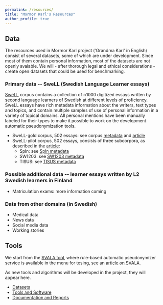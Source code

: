 ```yaml
---
permalink: /resources/
title: "Mormor Karl's Resources"
author_profile: true
---
```


## Data
The resources used in Mormor Karl project ('Grandma Karl' in English) consist of several datasets, some of which are under development. Since most of them contain personal information, most of the datasets are not openly avaiable. We will - after thorough legal and ethical considerations - create open datasets that could be used for benchmarking.

### Primary data -- SweLL (Swedish Language Learner essays)

[SweLL](https://spraakbanken.gu.se/en/projects/swell/swell4users) corpus contains a collection of ≈1000 digitized essays written by second language learners of Swedish at different levels of proficiency. SweLL essays have rich metadata information about the writers, text types and topics, and contain multiple samples of use of personal information in a variety of topical domains. All personal mentions have been manually labeled for their types to make it possible to work on the development  automatic pseudonymization tools.

* SweLL-gold corpus, 502 essays: see corpus [metadata](https://spraakbanken.github.io/swell-release-v1/Metadata-SweLL) and [article](https://nejlt.ep.liu.se/article/view/1374) 
* SweLL-pilot corpus, 502 essays, consists of three subcorpora, as described in the [article](http://arxiv.org/pdf/1604.06583v1.pdf):
    - SpIn: see  [SpIn metadata](https://spraakbanken.github.io/swell-release-v1/Metadata-SpIn)
    - SW1203: see [SW1203 metadata](https://spraakbanken.github.io/swell-release-v1/Metadata-SW1203)
    - TISUS: see [TISUS metadata](https://spraakbanken.github.io/swell-release-v1/Metadata-TISUS) 

### Possible additional data -- learner essays written by L2 Swedish learners in Finland

* Matriculation exams: more information coming

### Data from other domains (in Swedish)

* Medical data 
* News data <!-- Hercules -->
* Social media data
* Working stories <!-- Leif-Jöran -->

<!--## Data in other languages -->

## Tools

We start from the [SVALA tool](https://spraakbanken.gu.se/swell/dev/), where rule-based automatic pseudonymizer service is available in the menu for tesing, see an [article on SVALA](http://www.ep.liu.se/ecp/159/023/ecp18159023.pdf).

As new tools and algorithms will be developed in the project, they will appear here. 

<!-- We have released several datasets, tools, and documents as part Mormor Karl project. Here you can find them:-->

- [Datasets](./datasets/)
- [Tools and Software](./tools/)
- [Documentation and Reports](./reports/)
